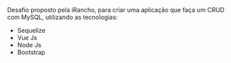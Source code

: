 Desafio proposto pela iRancho, para criar uma aplicação que faça um CRUD com MySQL, utilizando as tecnologias:
- Sequelize
- Vue Js
- Node Js
- Bootstrap
